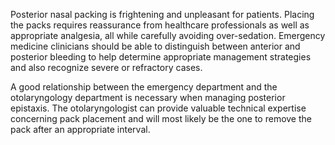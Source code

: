 Posterior nasal packing is frightening and unpleasant for patients. Placing the packs requires reassurance from healthcare professionals as well as appropriate analgesia, all while carefully avoiding over-sedation. Emergency medicine clinicians should be able to distinguish between anterior and posterior bleeding to help determine appropriate management strategies and also recognize severe or refractory cases.

A good relationship between the emergency department and the otolaryngology department is necessary when managing posterior epistaxis. The otolaryngologist can provide valuable technical expertise concerning pack placement and will most likely be the one to remove the pack after an appropriate interval.